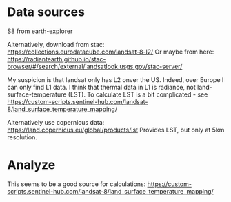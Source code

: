# Data sources

S8 from earth-explorer

Alternatively, download from stac: https://collections.eurodatacube.com/landsat-8-l2/
Or maybe from here: https://radiantearth.github.io/stac-browser/#/search/external/landsatlook.usgs.gov/stac-server/


My suspicion is that landsat only has L2 onver the US.
Indeed, over Europe I can only find L1 data.
I think that thermal data in L1 is radiance, not land-surface-temperature (LST).
To calculate LST is a bit complicated - see https://custom-scripts.sentinel-hub.com/landsat-8/land_surface_temperature_mapping/


Alternatively use copernicus data:
https://land.copernicus.eu/global/products/lst
Provides LST, but only at 5km resolution.

# Analyze
This seems to be a good source for calculations:
https://custom-scripts.sentinel-hub.com/landsat-8/land_surface_temperature_mapping/
